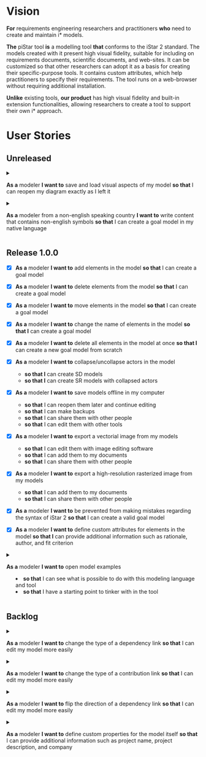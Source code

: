 # Vision
**For** requirements engineering researchers and practitioners
**who** need to create and maintain i* models.

**The** piStar tool
**is** a modelling tool
**that** conforms to the iStar 2 standard. The models created with it present high visual fidelity, suitable for including on requirements documents, scientific documents, and web-sites. It can be customized so that other researchers can adopt it as a basis for creating their specific-purpose tools. It contains custom attributes, which help practitioners to specify their requirements. The tool runs on a web-browser without requiring additional installation.

**Unlike** existing tools,
**our product** has high visual fidelity and built-in extension functionalities, allowing researchers to create a tool to support their own i* approach.   


# User Stories

## Unreleased

<details><summary>
  
**As a** modeler 
**I want to** save and load visual aspects of my model
**so that** I can reopen my diagram exactly as I left it</summary>
- Additional information:
  - Vertices on links
  - Collapsed actors
</details>


<details><summary>
  
**As a** modeler from a non-english speaking country
**I want to** write content that contains non-english symbols
**so that** I can create a goal model in my native language</summary>
- Examples:
  - المتطلبات الهندسية (Arabic)
  - 需求工程 (Chinese)
  - 要求工学 (Japanese)
  - Açafrão (Portuguese)
  - разработка требований (Russian)
  - ihtiyaç mühendisliği (Turkish)
- Tests:
  - Try in elements' name
  - Try in the content of a custom property
  - Try in the name of a custom property  
</details>


## Release 1.0.0
- [X] **As a** modeler
**I want to** add elements in the model
**so that** I can create a goal model

- [X] **As a** modeler
**I want to** delete elements from the model
**so that** I can create a goal model

- [X] **As a** modeler
**I want to** move elements in the model
**so that** I can create a goal model

- [X] **As a** modeler
**I want to** change the name of elements in the model
**so that I** can create a goal model

- [X] **As a** modeler
**I want to** delete all elements in the model at once
**so that I** can create a new goal model from scratch

- [X] **As a** modeler
**I want to** collapse/uncollapse actors in the model
  - **so that I** can create SD models
  - **so that I** can create SR models with collapsed actors

- [X] **As a** modeler
**I want to** save models offline in my computer
  - **so that** I can reopen them later and continue editing
  - **so that** I can make backups
  - **so that** I can share them with other people
  - **so that** I can edit them with other tools

- [X] **As a** modeler
  **I want to** export a vectorial image from my models
    - **so that** I can edit them with image editing software
    - **so that** I can add them to my documents
    - **so that** I can share them with other people

- [X] **As a** modeler
  **I want to** export a high-resolution rasterized image from my models
    - **so that** I can add them to my documents
    - **so that** I can share them with other people

- [X] **As a** modeler
**I want to** be prevented from making mistakes regarding the syntax of iStar 2
**so that** I can create a valid goal model

- [X] **As a** modeler
**I want to** define custom attributes for elements in the model
**so that I** can provide additional information such as rationale, author, and fit criterion

<details><summary>
  
**As a** modeler 
**I want to** open model examples
- **so that** I can see what is possible to do with this
modeling language and tool
- **so that** I have a starting point to tinker with in the tool
</summary>

</details>


## Backlog


<details><summary>
  
**As a** modeler 
**I want to** change the type of a dependency link
**so that** I can edit my model more easily</summary>
- Additional information:
  - Change between Goal dependency, Quality dependency, Task dependency,
  and Resource dependency

</details>

<details><summary>
  
**As a** modeler 
**I want to** change the type of a contribution link
**so that** I can edit my model more easily</summary>
- Additional information:
  - Change between Make, Help, Hurt, and Break

</details>

<details><summary>

**As a** modeler 
**I want to** flip the direction of a dependency link
**so that** I can edit my model more easily</summary>
TBD
</details>

<details><summary>
  
**As a** modeler 
**I want to** define custom properties for the model itself 
 **so that** I can provide additional information such as project name, project description, and company</summary>
TBD
</details>
